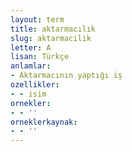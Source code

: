 ```yaml
---
layout: term
title: aktarmacılık
slug: aktarmacilik
letter: A
lisan: Türkçe
anlamlar:
- Aktarmacının yaptığı iş
ozellikler:
- - isim
ornekler:
- - ''
orneklerkaynak:
- - ''
---
```

